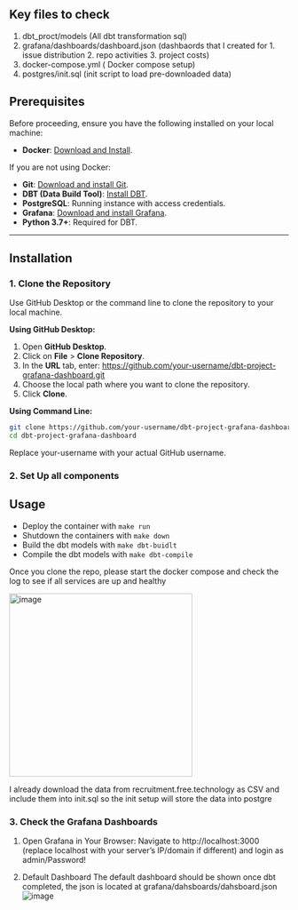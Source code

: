 ## Key files to check
1. dbt_proct/models (All dbt transformation sql)
2. grafana/dashboards/dashboard.json (dashbaords that I created for 1. issue distribution 2. repo activities 3. project costs)
3. docker-compose.yml ( Docker compose setup)
4. postgres/init.sql (init script to load pre-downloaded data)

## Prerequisites

Before proceeding, ensure you have the following installed on your local machine:
- **Docker**: [Download and Install](https://docs.docker.com/desktop/setup/install/mac-install/).

If you are not using Docker:
- **Git**: [Download and install Git](https://git-scm.com/downloads).
- **DBT (Data Build Tool)**: [Install DBT](https://docs.getdbt.com/docs/installation).
- **PostgreSQL**: Running instance with access credentials.
- **Grafana**: [Download and install Grafana](https://grafana.com/docs/grafana/latest/installation/).
- **Python 3.7+**: Required for DBT.

---

## Installation

### 1. Clone the Repository

Use GitHub Desktop or the command line to clone the repository to your local machine.

**Using GitHub Desktop:**

1. Open **GitHub Desktop**.
2. Click on **File** > **Clone Repository**.
3. In the **URL** tab, enter: https://github.com/your-username/dbt-project-grafana-dashboard.git
4. Choose the local path where you want to clone the repository.
5. Click **Clone**.

**Using Command Line:**

```bash
git clone https://github.com/your-username/dbt-project-grafana-dashboard.git
cd dbt-project-grafana-dashboard
```
Replace your-username with your actual GitHub username.

### 2. Set Up all components

## Usage

* Deploy the container with `make run`
* Shutdown the containers with `make down`
* Build the dbt models with `make dbt-buidlt`
* Compile the dbt models with `make dbt-compile`

Once you clone the repo, please start the docker compose and check the log to see if all services are up and healthy

<img width="330" alt="image" src="https://github.com/user-attachments/assets/146b6ea5-c77f-4cb3-97ea-bfb9a2d3ccf1" />


I already download the data from recruitment.free.technology as CSV and include them into init.sql so the init setup will store the data into postgre

### 3. Check the Grafana Dashboards

1.	Open Grafana in Your Browser:
Navigate to http://localhost:3000 (replace localhost with your server’s IP/domain if different) and login as admin/Password!

2. Default Dashboard
The default dashboard should be shown once dbt completed, the json is located at grafana/dahsboards/dahsboard.json
![image](https://github.com/user-attachments/assets/37920c48-7423-4296-8826-c69a78a52815)

